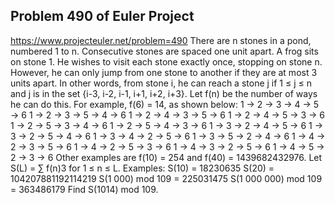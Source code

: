 ## Problem 490 of Euler Project 
https://www.projecteuler.net/problem=490
There are n stones in a pond, numbered 1 to n. Consecutive stones are spaced one unit apart.
A frog sits on stone 1. He wishes to visit each stone exactly once, stopping on stone n. However, he can only jump from one stone to another if they are at most 3 units apart. In other words, from stone i, he can reach a stone j if 1 ≤ j ≤ n and j is in the set {i-3, i-2, i-1, i+1, i+2, i+3}.
Let f(n) be the number of ways he can do this. For example, f(6) = 14, as shown below:
1 → 2 → 3 → 4 → 5 → 6 
1 → 2 → 3 → 5 → 4 → 6 
1 → 2 → 4 → 3 → 5 → 6 
1 → 2 → 4 → 5 → 3 → 6 
1 → 2 → 5 → 3 → 4 → 6 
1 → 2 → 5 → 4 → 3 → 6 
1 → 3 → 2 → 4 → 5 → 6 
1 → 3 → 2 → 5 → 4 → 6 
1 → 3 → 4 → 2 → 5 → 6 
1 → 3 → 5 → 2 → 4 → 6 
1 → 4 → 2 → 3 → 5 → 6 
1 → 4 → 2 → 5 → 3 → 6 
1 → 4 → 3 → 2 → 5 → 6 
1 → 4 → 5 → 2 → 3 → 6
Other examples are f(10) = 254 and f(40) = 1439682432976.
Let S(L) = ∑ f(n)3 for 1 ≤ n ≤ L.
Examples:
S(10) = 18230635
S(20) = 104207881192114219
S(1 000) mod 109 = 225031475
S(1 000 000) mod 109 = 363486179
Find S(1014) mod 109.